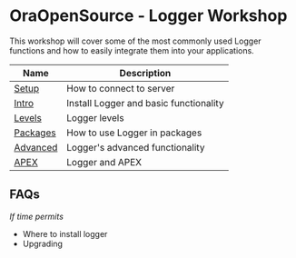# OraOpenSource - Logger Workshop

This workshop will cover some of the most commonly used Logger functions and how to easily integrate them into your applications.

Name  | Description
--- | ---
[Setup](setup.md) | How to connect to server
[Intro](intro.md) | Install Logger and basic functionality
[Levels](levels.md) | Logger levels
[Packages](packages.md) | How to use Logger in packages
[Advanced](advanced.md) | Logger's advanced functionality
[APEX](apex.md) | Logger and APEX



## FAQs

_If time permits_

- Where to install logger
- Upgrading
